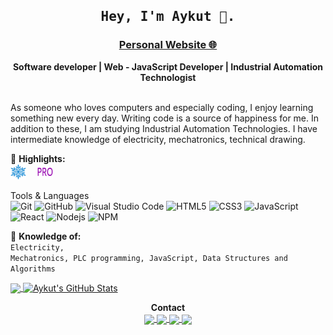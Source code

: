 <h2 align='center'><samp><strong>Hey, I'm Aykut 👋.</strong></samp></h2>
<h3 align='center'><strong><a href="http://aykut.codes" target="_blank">Personal Website 🌐</a></strong></h3>
<p align='center'><strong>Software developer | Web - JavaScript Developer | Industrial Automation Technologist</strong></p> <br>
<!-- ![Profile views](https://gpvc.arturio.dev/aykutkorkmaz1) -->
As someone who loves computers and especially coding, I enjoy learning something new every day. Writing code is a source of happiness for me. In addition to these, I am studying Industrial Automation Technologies. I have intermediate knowledge of electricity, mechatronics, technical drawing.<br>

🚩 **Highlights:** <br>
<a><img src='https://raw.githubusercontent.com/acervenky/animated-github-badges/master/assets/acbadge.gif' width='25' height='25'/></a> 
<a><img src='https://raw.githubusercontent.com/acervenky/animated-github-badges/master/assets/pro.gif' width='25' height='25'/></a> 

Tools & Languages <br>
![Git](https://img.shields.io/badge/Git-black?style=flat&logo=git&labelColor=black)
![GitHub](https://img.shields.io/badge/GitHub-black?style=flat&logo=github&labelColor=black)
![Visual Studio Code](https://img.shields.io/badge/VSCode-black?style=flat&logo=visualstudiocode&labelColor=black)
![HTML5](https://img.shields.io/badge/HTML5-black?style=flat&logo=html5&labelColor=black)
![CSS3](https://img.shields.io/badge/CSS3-black?style=flat&logo=css3&labelColor=black) 
![JavaScript](https://img.shields.io/badge/JavaScript-black?style=flat&logo=javascript&labelColor=black)
![React](https://img.shields.io/badge/React-black?style=flat&logo=react&labelColor=black)
![Nodejs](https://img.shields.io/badge/Node.JS-black?style=flat&logo=node-dot-js&labelColor=black)
![NPM](https://img.shields.io/badge/NPM-black?style=flat&logo=npm&labelColor=black)

🤔 **Knowledge of:**<br>
<code>Electricity, Mechatronics, PLC programming, JavaScript, Data Structures and Algorithms</code>

<a href="https://github.com/aykutkorkmaz1">
  <img align="center" src="https://github-readme-stats.vercel.app/api/top-langs/?username=aykutkorkmaz1&hide=java,html&theme=chartreuse-dark" />
</a>
<a href="https://github.com/aykutkorkmaz1">
  <img align="center" src="https://github-readme-stats.vercel.app/api?username=aykutkorkmaz1&show_icons=true&line_height=27&count_private=true&theme=chartreuse-dark" alt="Aykut's GitHub Stats" />
</a>
<br>

<p align="center"><strong>Contact</strong> <br>
<a href="https://www.linkedin.com/in/aykutkorkmazx/">
    <img align="center" src="https://img.shields.io/badge/LinkedIn-blue?style=flat-square&logo=linkedin&labelColor=black"/>
</a>
<a href="https://twitter.com/AykutKorkmazX">
    <img align="center" src="https://img.shields.io/badge/Twitter-blue?style=flat-square&logo=twitter&labelColor=black"/>
</a>
<a href="https://www.facebook.com/aykutkorkmazX">
    <img align="center" src="https://img.shields.io/badge/Facebook-informational?style=flat-square&logo=facebook&labelColor=black"/>
</a>
<a href="mailto:aykutkorkmaz.original@gmail.com">
    <img align="center" src="https://img.shields.io/badge/Gmail-red?style=flat-square&logo=gmail&labelColor=black"/>
</a>
</p>
